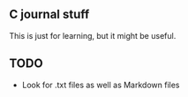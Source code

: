 ## C journal stuff

This is just for learning, but it might be useful.

## TODO

- Look for .txt files as well as Markdown files
